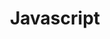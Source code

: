 ---
title: Javascript
menu:
  sidebar:
    name: "[前端] Javascript"
    identifier: Javascript
    weight: 300
---